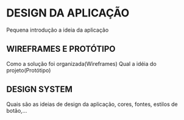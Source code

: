 # DESIGN DA APLICAÇÃO

Pequena introdução a ideia da aplicação

## WIREFRAMES E PROTÓTIPO

Como a solução foi organizada(Wireframes)
Qual a idéia do projeto(Protótipo)

## DESIGN SYSTEM

Quais são as ideias de design da aplicação, cores, fontes, estilos de botão,...
